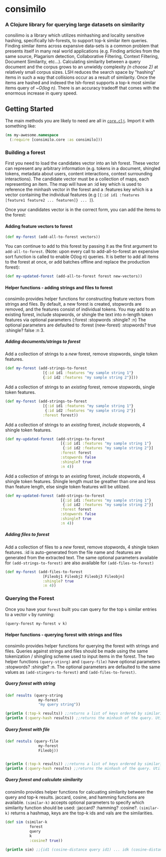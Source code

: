 # consimilo

### A Clojure library for querying large datasets on similarity

consilimo is a library which utilizes minhashing and locality sensitive hashing, specifically lsh-forests, to support 
top-k similar item queries. Finding similar items across expansive data-sets is a common problem that presents itself 
in many real world applications (e.g. Finding articles from the same source, Plagarism detection, Collaborative Filtering, 
Context Filtering, Document Similarity, etc...). Calculating similarity between a query document and the corpus grows to 
an unwieldy complexity *(n choose 2)* at relatively small corpus sizes. LSH reduces the search space by "hashing" items 
in such a way that collisions occur as a result of similarity. Once the items are hashed and indexed the lsh-forest 
supports a top-k most similar items query of ~*O(log n)*. There is an accuracy tradeoff that comes with the enormous 
increase in query speed.


## Getting Started

The main methods you are likely to need are all in [`core.clj`](./src/consimilo/core.clj).
Import it with something like:

```clojure
(ns my-awesome.namespace
  (:require [consimilo.core :as consimilo]))
```

### Building a forest

First you need to load the candidates vector into an lsh forest. These vector can represent any arbitrary information 
(e.g. tokens in a document, shingled tokens, metadata about users, content interactions, context surrounding 
interactions). The candidate vector must be a collection of maps, each representing an item. The map will have an :id 
key which is used to reference the minhash vector in the forest and a :features key which is a vector containing the 
individual features (e.g ```[{:id id1 :features [feature1 feature2 ... featuren]} ... ]```).

Once your candidates vector is in the correct form, you can add the items to the forest:

#### Adding feature vectors to forest
```clojure
(def my-forest (add-all-to-forest vectors))
```

You can continue to add to this forest by passing it as the first argument to ```add-all-to-forest```.
(Note: upon every call to add-all-to-forest an expensive sort function is called to enable O(log n) queries. It is 
better to add all items to the forest at once, or add batches offline and replace the production forest):

```clojure
(def my-updated-forest (add-all-to-forest forest new-vectors))
```

#### Helper functions - adding strings and files to forest

consimilo provides helper functions for constructing feature vectors from strings and files. By default, a new forest is 
created, stopwords are removed, and the features consist of individual tokens. You may add to an existing forest, 
include stopwords, or shingle the text into n-length token features via optional parameters (:forest :stopwords 
:shingle? :n) The optional parameters are defaulted to :forest (new-forest) :stopwords? true :shingle? false :n 3.

##### Adding documents/strings to forest

Add a collection of strings to a *new* forest, remove stopwords, single token features.
```clojure
(def my-forest (add-strings-to-forest
                 [{:id id1 :features "my sample string 1"}
                 {:id id2 :features "my sample string 2"}]))
```

Add a collection of strings to an *existing* forest, remove stopwords, single token features.
```clojure
(def my-forest (add-strings-to-forest
                 [{:id id1 :features "my sample string 1"}
                  {:id id2 :features "my sample string 2"}]
                 :forest forest))
```

Add a collection of strings to an *existing* forest, *include* stopwords, 4 shingle token features.
```clojure
(def my-updated-forest (add-strings-to-forest
                         [{:id id1 :features "my sample string 1"}
                          {:id id2 :features "my sample string 2"}]
                         :forest forest
                         :stopwords false
                         :shingle? true
                         :n 4))
```

Add a collection of strings to an *existing* forest, *include* stopwords, 4 shingle token features. Shingle length must 
be greather than one and less than feature length, else single token features will be utilized.
```clojure
(def my-updated-forest (add-strings-to-forest
                         [{:id id1 :features "my sample string 1"}
                          {:id id2 :features "my sample string 2"}]
                         :forest forest
                         :stopwords false
                         :shingle? true
                         :n 4))
``` 

##### Adding files to forest
Add a collection of files to a *new* forest, remove stopwords, 4 shingle token features. :id is auto-generated from the 
file name and :features are generated from the extracted text. The same optional parameters available for 
```(add-strings-to-forest)``` are also available for ```(add-files-to-forest)```

```clojure
(def my-forest (add-files-to-forest
                 [Fileobj1 Fileobj2 Fileobj3 Fileobjn]
                 :shingle? true
                 :n 4))
```

### Querying the Forest

Once you have your `forest` built you can query for the top `k` similar entries to
a vector `v` by running:

```clojure
(query-forest my-forest v k)
```

#### Helper functions - querying forest with strings and files

consimilo provides helper functions for querying the forest with strings and files. Queries against strings and files 
should be made using the same tokenization / shingling scheme used to input items in the forest. The two helper 
functions ```(query-stinrg)``` and ```(query-file)``` have optional parameters :stopwords? :shingle? :n. The optional 
parameters are defaulted to the same values as ```(add-stingers-to-forest)``` and ```(add-files-to-forest)```.

##### Query forest with string

```clojure
(def results (query-string 
               my-forest
               "my query string"))

(println (:top-k results)) ;;returns a list of keys ordered by similarity
(println (:query-hash results)) ;;returns the minhash of the query. Utilized to calculate similarity.
```  
##### Query forest with file

```clojure
(def restuls (query-file
               my-forest
               Fileobj))


(println (:top-k results)) ;;returns a list of keys ordered by similarity
(println (:query-hash results) ;;returns the minhash of the query. Utilized to calculate similarity.
  ```
  
##### Query forest and calculate similarity

consimilo provides helper functions for calcuating similarity between the query and top-k results. jaccard, cosine, 
and hamming functions are available. ```(similar-k)``` accepts optional parameters to specify which similarity function 
should be used: :jaccard? :hamming? :cosine?. ```(similar-k)``` returns a hashmap, keys are the top-k ids and vals are 
the similarities.

```clojure
(def sim (similar-k
           forest
           query
           k
           :cosine? true))

(println sim) ;;{id1 (cosine-distance query id1) ... idk (cosine-distance query idk}
```
 


